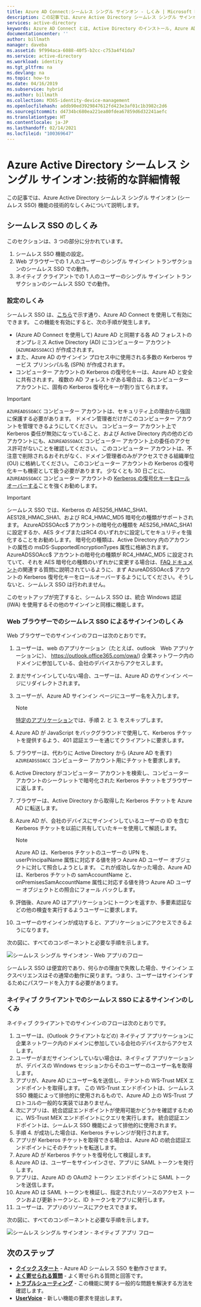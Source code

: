 ```yaml
---
title: Azure AD Connect:シームレス シングル サインオン - しくみ | Microsoft Docs
description: この記事では、Azure Active Directory シームレス シングル サインオン機能のしくみについて説明します。
services: active-directory
keywords: Azure AD Connect とは, Active Directory のインストール, Azure AD に必要なコンポーネント, SSO, シングル サインオン
documentationcenter: ''
author: billmath
manager: daveba
ms.assetid: 9f994aca-6088-40f5-b2cc-c753a4f41da7
ms.service: active-directory
ms.workload: identity
ms.tgt_pltfrm: na
ms.devlang: na
ms.topic: how-to
ms.date: 04/16/2019
ms.subservice: hybrid
ms.author: billmath
ms.collection: M365-identity-device-management
ms.openlocfilehash: addb90ed3929847612fd423e3af01c1b3982c2d6
ms.sourcegitcommit: d4734bc680ea221ea80fdea67859d6d32241aefc
ms.translationtype: HT
ms.contentlocale: ja-JP
ms.lasthandoff: 02/14/2021
ms.locfileid: "100369647"
---
```

# <a name="azure-active-directory-seamless-single-sign-on-technical-deep-dive"></a>Azure Active Directory シームレス シングル サインオン:技術的な詳細情報

この記事では、Azure Active Directory シームレス シングル サインオン (シームレス SSO) 機能の技術的なしくみについて説明します。

## <a name="how-does-seamless-sso-work"></a>シームレス SSO のしくみ

このセクションは、3 つの部分に分かれています。

1. シームレス SSO 機能の設定。
2. Web ブラウザーでの 1 人のユーザーのシングル サインイン トランザクションのシームレス SSO での動作。
3. ネイティブ クライアントでの 1 人のユーザーのシングル サインイン トランザクションのシームレス SSO での動作。

### <a name="how-does-set-up-work"></a>設定のしくみ

シームレス SSO は、[こちら](how-to-connect-sso-quick-start.md)で示す通り、Azure AD Connect を使用して有効にできます。 この機能を有効にすると、次の手順が発生します。

- (Azure AD Connect を使用して) Azure AD と同期する各 AD フォレストのオンプレミス Active Directory (AD) にコンピューター アカウント (`AZUREADSSOACC`) が作成されます。
- また、Azure AD のサインイン プロセス中に使用される多数の Kerberos サービス プリンシパル名 (SPN) が作成されます。
- コンピューター アカウントの Kerberos の復号化キーは、Azure AD と安全に共有されます。 複数の AD フォレストがある場合は、各コンピューター アカウントに、固有の Kerberos 復号化キーが割り当てられます。

>[!IMPORTANT]
> `AZUREADSSOACC` コンピューター アカウントは、セキュリティ上の理由から強固に保護する必要があります。 ドメイン管理者だけがこのコンピューター アカウントを管理できるようにしてください。 コンピューター アカウント上で Kerberos 委任が無効になっていること、および Active Directory 内の他のどのアカウントにも、`AZUREADSSOACC` コンピューター アカウント上の委任のアクセス許可がないことを確認してください。 このコンピューター アカウントは、不注意で削除されるおそれがなく、ドメイン管理者のみがアクセスできる組織単位 (OU) に格納してください。 このコンピューター アカウントの Kerberos の復号化キーも機密として扱う必要があります。 少なくとも 30 日ごとに、`AZUREADSSOACC` コンピューター アカウントの [Kerberos の復号化キーをロールオーバーする](how-to-connect-sso-faq.md)ことを強くお勧めします。

>[!IMPORTANT]
> シームレス SSO では、Kerberos の AES256_HMAC_SHA1、AES128_HMAC_SHA1、および RC4_HMAC_MD5 暗号化の種類がサポートされます。 AzureADSSOAcc$ アカウントの暗号化の種類を AES256_HMAC_SHA1 に設定するか、AES タイプまたはRC4 のいずれかに設定してセキュリティを強化することをお勧めします。 暗号化の種類は、Active Directory 内のアカウントの属性の msDS-SupportedEncryptionTypes 属性に格納されます。  AzureADSSOAcc$ アカウントの暗号化の種類が RC4_HMAC_MD5 に設定されていて、それを AES 暗号化の種類のいずれかに変更する場合は、[FAQ ドキュメント](how-to-connect-sso-faq.md)の関連する質問に説明されているように、まず AzureADSSOAcc$ アカウントの Kerberos 復号化キーをロールオーバーするようにしてください。そうしないと、シームレス SSO は行われません。

このセットアップが完了すると、シームレス SSO は、統合 Windows 認証 (IWA) を使用するその他のサインインと同様に機能します。

### <a name="how-does-sign-in-on-a-web-browser-with-seamless-sso-work"></a>Web ブラウザーでのシームレス SSO によるサインインのしくみ

Web ブラウザーでのサインインのフローは次のとおりです。

1. ユーザーは、web のアプリケーション（たとえば、outlook　Web アプリケーションに）、 https://outlook.office365.com/owa/) 企業ネットワーク内のドメインに参加している、会社のデバイスからアクセスします。
2. まだサインインしていない場合、ユーザーは、Azure AD のサインイン ページにリダイレクトされます。
3. ユーザーが、Azure AD サインイン ページにユーザー名を入力します。

   >[!NOTE]
   >[特定のアプリケーション](./how-to-connect-sso-faq.md)では、手順 2. と 3. をスキップします。

4. Azure AD が JavaScript をバックグラウンドで使用して、Kerberos チケットを提供するよう、401 認証エラーを通じてクライアントに要求します。
5. ブラウザーは、代わりに Active Directory から (Azure AD を表す) `AZUREADSSOACC` コンピューター アカウント用にチケットを要求します。
6. Active Directory がコンピューター アカウントを検索し、コンピューター アカウントのシークレットで暗号化された Kerberos チケットをブラウザーに返します。
7. ブラウザーは、Active Directory から取得した Kerberos チケットを Azure AD に転送します。
8. Azure AD が、会社のデバイスにサインインしているユーザーの ID を含む Kerberos チケットを以前に共有していたキーを使用して解読します。

   >[!NOTE]
   >Azure AD は、Kerberos チケットのユーザーの UPN を、userPrincipalName 属性に対応する値を持つ Azure AD ユーザー オブジェクトに対して照合しようとします。 これが成功しなかった場合、Azure AD は、Kerberos チケットの samAccountName と、onPremisesSamAccountName 属性に対応する値を持つ Azure AD ユーザー オブジェクトとの照合にフォール バックします。
   
9. 評価後、Azure AD はアプリケーションにトークンを返すか、多要素認証などの他の検査を実行するようユーザーに要求します。
10. ユーザーのサインインが成功すると、アプリケーションにアクセスできるようになります。

次の図に、すべてのコンポーネントと必要な手順を示します。

![シームレス シングル サインオン - Web アプリのフロー](./media/how-to-connect-sso-how-it-works/sso2.png)

シームレス SSO は便宜的であり、何らかの理由で失敗した場合、サインイン エクスペリエンスはその通常の動作に戻ります。つまり、ユーザーはサインインするためにパスワードを入力する必要があります。

### <a name="how-does-sign-in-on-a-native-client-with-seamless-sso-work"></a>ネイティブ クライアントでのシームレス SSO によるサインインのしくみ

ネイティブ クライアントでのサインインのフローは次のとおりです。

1. ユーザーは、(Outlook クライアントなどの) ネイティブ アプリケーションに企業ネットワーク内のドメインに参加している会社のデバイスからアクセスします。
2. ユーザーがまだサインインしていない場合は、ネイティブ アプリケーションが、デバイスの Windows セッションからそのユーザーのユーザー名を取得します。
3. アプリが、Azure AD にユーザー名を送信し、テナントの WS-Trust MEX エンドポイントを取得します。 この WS-Trust エンドポイントは、シームレス SSO 機能によって排他的に使用されるもので、Azure AD 上の WS-Trust プロトコルの一般的な実装ではありません。
4. 次にアプリは、統合認証エンドポイントが使用可能かどうかを確認するために、WS-Trust MEX エンドポイントにクエリを実行します。 統合認証エンドポイントは、シームレス SSO 機能によって排他的に使用されます。
5. 手順 4. が成功した場合は、Kerberos チャレンジが発行されます。
6. アプリが Kerberos チケットを取得できる場合は、Azure AD の統合認証エンドポイントにそのチケットを転送します。
7. Azure AD が Kerberos チケットを復号化して検証します。
8. Azure AD は、ユーザーをサインインさせ、アプリに SAML トークンを発行します。
9. アプリは、Azure AD の OAuth2 トークン エンドポイントに SAML トークンを送信します。
10. Azure AD は SAML トークンを検証し、指定されたリソースのアクセス トークンおよび更新トークンと、ID トークンをアプリに発行します。
11. ユーザーは、アプリのリソースにアクセスできます。

次の図に、すべてのコンポーネントと必要な手順を示します。

![シームレス シングル サインオン - ネイティブ アプリ フロー](./media/how-to-connect-sso-how-it-works/sso14.png)

## <a name="next-steps"></a>次のステップ

- [**クイック スタート**](how-to-connect-sso-quick-start.md) - Azure AD シームレス SSO を動作させます。
- [**よく寄せられる質問**](how-to-connect-sso-faq.md) - よく寄せられる質問と回答です。
- [**トラブルシューティング**](tshoot-connect-sso.md) - この機能に関する一般的な問題を解決する方法を確認します。
- [**UserVoice**](https://feedback.azure.com/forums/169401-azure-active-directory/category/160611-directory-synchronization-aad-connect) - 新しい機能の要求を提出します。
